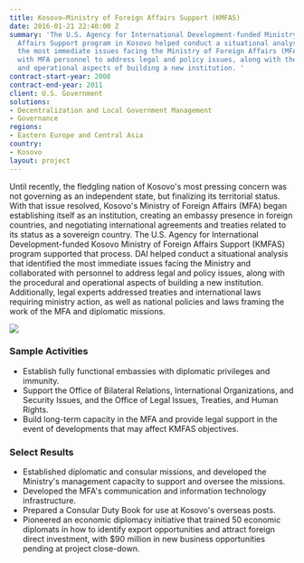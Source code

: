 ```yaml
---
title: Kosovo—Ministry of Foreign Affairs Support (KMFAS)
date: 2016-01-21 22:40:00 Z
summary: 'The U.S. Agency for International Development-funded Ministry of Foreign
  Affairs Support program in Kosovo helped conduct a situational analysis that identified
  the most immediate issues facing the Ministry of Foreign Affairs (MFA) and collaborated
  with MFA personnel to address legal and policy issues, along with the procedural
  and operational aspects of building a new institution. '
contract-start-year: 2008
contract-end-year: 2011
client: U.S. Government
solutions:
- Decentralization and Local Government Management
- Governance
regions:
- Eastern Europe and Central Asia
country:
- Kosovo
layout: project
---
```


Until recently, the fledgling nation of Kosovo's most pressing concern was not governing as an independent state, but finalizing its territorial status. With that issue resolved, Kosovo's Ministry of Foreign Affairs (MFA) began establishing itself as an institution, creating an embassy presence in foreign countries, and negotiating international agreements and treaties related to its status as a sovereign country. The U.S. Agency for International Development-funded Kosovo Ministry of Foreign Affairs Support (KMFAS) program supported that process. DAI helped conduct a situational analysis that identified the most immediate issues facing the Ministry and collaborated with personnel to address legal and policy issues, along with the procedural and operational aspects of building a new institution. Additionally, legal experts addressed treaties and international laws requiring ministry action, as well as national policies and laws framing the work of the MFA and diplomatic missions.

![][1]

### Sample Activities

* Establish fully functional embassies with diplomatic privileges and immunity.
* Support the Office of Bilateral Relations, International Organizations, and Security Issues, and the Office of Legal Issues, Treaties, and Human Rights.
* Build long-term capacity in the MFA and provide legal support in the event of developments that may affect KMFAS objectives.

### Select Results

* Established diplomatic and consular missions, and developed the Ministry's management capacity to support and oversee the missions.
* Developed the MFA's communication and information technology infrastructure.
* Prepared a Consular Duty Book for use at Kosovo's overseas posts.
* Pioneered an economic diplomacy initiative that trained 50 economic diplomats in how to identify export opportunities and attract foreign direct investment, with $90 million in new business opportunities pending at project close-down.

[1]: https://assetify-dai.com/projects/KosovoMFA.jpg
